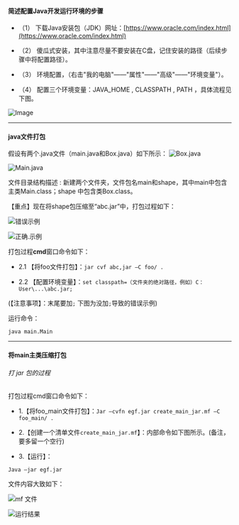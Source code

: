 #### 简述配置Java开发运行环境的步骤

- （1） 下载Java安装包（JDK）网址：[https://www.oracle.com/index.html](https://www.oracle.com/index.html)

- （2） 傻瓜式安装，其中注意尽量不要安装在C盘，记住安装的路径（后续步骤中将配置路径）。

- （3） 环境配置，（右击"我的电脑"——"属性"——"高级"——"环境变量"）。

- （4） 配置三个环境变量：JAVA_HOME , CLASSPATH , PATH ，具体流程见下图。


![Image](https://upload-images.jianshu.io/upload_images/17476267-52615711c6816c1a.png?imageMogr2/auto-orient/strip%7CimageView2/2/w/1240)

---
#### java文件打包
假设有两个.java文件（main.java和Box.java）如下所示：
![Box.java](https://upload-images.jianshu.io/upload_images/17476267-bbcfa9254c5149da.png?imageMogr2/auto-orient/strip%7CimageView2/2/w/1240)

![Main.java](https://upload-images.jianshu.io/upload_images/17476267-f549458b5fdb98da.png?imageMogr2/auto-orient/strip%7CimageView2/2/w/1240)

文件目录结构描述 : 新建两个文件夹，文件包名main和shape，其中main中包含主类Main.class；shape 中包含类Box.class。

【重点】现在将shape包压缩至“abc.jar”中，打包过程如下：

![错误示例](https://upload-images.jianshu.io/upload_images/17476267-34cc6ec959f454dd.png?imageMogr2/auto-orient/strip%7CimageView2/2/w/1240)

![正确.示例](https://upload-images.jianshu.io/upload_images/17476267-fca3c845746a925a.png?imageMogr2/auto-orient/strip%7CimageView2/2/w/1240)

打包过程**cmd**窗口命令如下： 
- 2.1 【将foo文件打包】：`jar cvf abc,jar –C foo/ . `

- 2.2 【配置环境变量】：`set classpath=（文件夹的绝对路径，例如）C：User\...\abc.jar;`

(【注意事项】：末尾要加`;`  下图为没加`;`导致的错误示例) 

运行命令：
```
java main.Main
```

---
#### 将main主类压缩打包

###### 打 jar 包的过程

打包过程cmd窗口命令如下： 
- 1.【将foo_main文件打包】：`Jar –cvfn egf.jar create_main_jar.mf –C foo_main/ . `

- 2.【创建一个清单文件`create_main_jar.mf`】：内部命令如下图所示。(备注，要多留一个空行) 

-  3.【运行】：
```
Java –jar egf.jar 
```
文件内容大致如下：

![mf 文件](https://upload-images.jianshu.io/upload_images/17476267-9d0b5c2ad81ef18c.png?imageMogr2/auto-orient/strip%7CimageView2/2/w/1240)

![运行结果](https://upload-images.jianshu.io/upload_images/17476267-e683619fb07c50d1.png?imageMogr2/auto-orient/strip%7CimageView2/2/w/1240)



